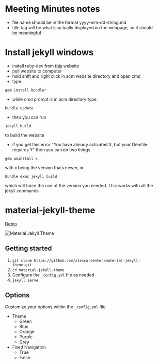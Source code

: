 # Meeting Minutes notes

- file name should be in the format yyyy-mm-dd-string.md
- title tag will be what is actually displayed on the webpage, so it should be meaningful 

# Install jekyll windows
- install ruby-dev from [this](https://rubyinstaller.org/downloads/) website
- pull website to computer
- hold shift and right click in acm website directory and open cmd
- type 

``` 
gem install bundler
```

- while cmd prompt is in acm directory type

```
bundle update
```

- then you can run 

```
jekyll build
```

to build the website 

- if you get this error "You have already activated X, but your Gemfile requires Y" then you can do two things
```
gem uninstall x
```

with x being the version thats newer, or 

``` 
bundle exec jekyll build
```

which will force the use of the version you needed. This works with all the jekyll commands


# material-jekyll-theme
[Demo](http://alexcarpenter.github.io/material-jekyll-theme)

![Material Jekyll Theme](https://d13yacurqjgara.cloudfront.net/users/37718/screenshots/2430279/slice_1.jpg)

## Getting started
1. `git clone https://github.com/alexcarpenter/material-jekyll-theme.git`
2. `cd material-jekyll-theme`
3. Configure the `_config.yml` file as needed
4. `jekyll serve`

## Options
Customize your options within the `_config.yml` file.

+ Theme
  - Green
  - Blue
  - Orange
  - Purple
  - Grey
+ Fixed Navigation
  - True
  - False
